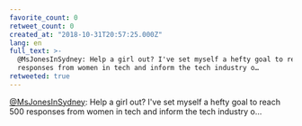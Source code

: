 ```yaml
---
favorite_count: 0
retweet_count: 0
created_at: "2018-10-31T20:57:25.000Z"
lang: en
full_text: >-
  @MsJonesInSydney: Help a girl out? I've set myself a hefty goal to reach 500
  responses from women in tech and inform the tech industry o…
retweeted: true
---
```


[@MsJonesInSydney](https://twitter.com/MsJonesInSydney): Help a girl out? I've
set myself a hefty goal to reach 500 responses from women in tech and inform the
tech industry o…
